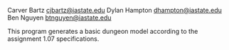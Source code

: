 Carver Bartz  cjbartz@iastate.edu
Dylan Hampton dhampton@iastate.edu
Ben Nguyen    btnguyen@iastate.edu

This program generates a basic dungeon model according to the assignment 1.07 specifications.

